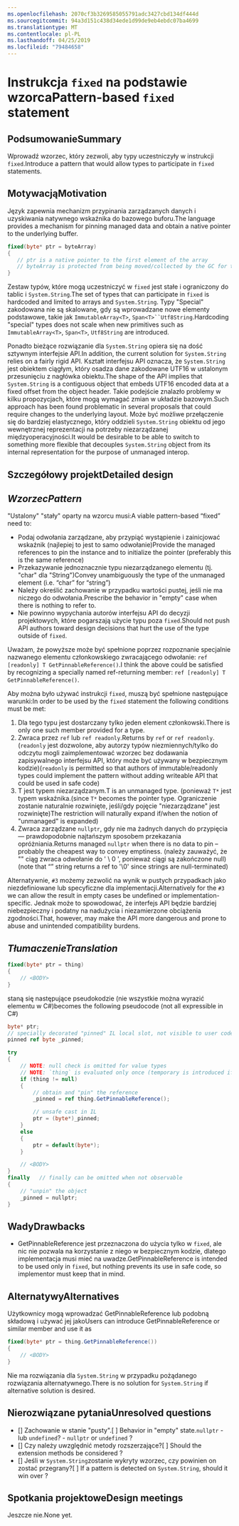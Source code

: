 ```yaml
---
ms.openlocfilehash: 2070cf3b3269585055791adc3427cbd134df444d
ms.sourcegitcommit: 94a3d151c438d34ede1d99de9eb4ebdc07ba4699
ms.translationtype: MT
ms.contentlocale: pl-PL
ms.lasthandoff: 04/25/2019
ms.locfileid: "79484658"
---
```

# <a name="pattern-based-fixed-statement"></a><span data-ttu-id="4a5f7-101">Instrukcja `fixed` na podstawie wzorca</span><span class="sxs-lookup"><span data-stu-id="4a5f7-101">Pattern-based `fixed` statement</span></span>

## <a name="summary"></a><span data-ttu-id="4a5f7-102">Podsumowanie</span><span class="sxs-lookup"><span data-stu-id="4a5f7-102">Summary</span></span>
[summary]: #summary

<span data-ttu-id="4a5f7-103">Wprowadź wzorzec, który zezwoli, aby typy uczestniczyły w instrukcji `fixed`.</span><span class="sxs-lookup"><span data-stu-id="4a5f7-103">Introduce a pattern that would allow types to participate in `fixed` statements.</span></span> 

## <a name="motivation"></a><span data-ttu-id="4a5f7-104">Motywacją</span><span class="sxs-lookup"><span data-stu-id="4a5f7-104">Motivation</span></span>
[motivation]: #motivation

<span data-ttu-id="4a5f7-105">Język zapewnia mechanizm przypinania zarządzanych danych i uzyskiwania natywnego wskaźnika do bazowego buforu.</span><span class="sxs-lookup"><span data-stu-id="4a5f7-105">The language provides a mechanism for pinning managed data and obtain a native pointer to the underlying buffer.</span></span>

```csharp
fixed(byte* ptr = byteArray)
{
   // ptr is a native pointer to the first element of the array
   // byteArray is protected from being moved/collected by the GC for the duration of this block 
}

```

<span data-ttu-id="4a5f7-106">Zestaw typów, które mogą uczestniczyć w `fixed` jest stałe i ograniczony do tablic i `System.String`.</span><span class="sxs-lookup"><span data-stu-id="4a5f7-106">The set of types that can participate in `fixed` is hardcoded and limited to arrays and `System.String`.</span></span> <span data-ttu-id="4a5f7-107">Typy "Special" zakodowana nie są skalowane, gdy są wprowadzane nowe elementy podstawowe, takie jak `ImmutableArray<T>`, `Span<T>``Utf8String`.</span><span class="sxs-lookup"><span data-stu-id="4a5f7-107">Hardcoding "special" types does not scale when new primitives such as `ImmutableArray<T>`, `Span<T>`, `Utf8String` are introduced.</span></span> 

<span data-ttu-id="4a5f7-108">Ponadto bieżące rozwiązanie dla `System.String` opiera się na dość sztywnym interfejsie API.</span><span class="sxs-lookup"><span data-stu-id="4a5f7-108">In addition, the current solution for `System.String` relies on a fairly rigid API.</span></span> <span data-ttu-id="4a5f7-109">Kształt interfejsu API oznacza, że `System.String` jest obiektem ciągłym, który osadza dane zakodowane UTF16 w ustalonym przesunięciu z nagłówka obiektu.</span><span class="sxs-lookup"><span data-stu-id="4a5f7-109">The shape of the API implies that `System.String` is a contiguous object that embeds UTF16 encoded data at a fixed offset from the object header.</span></span> <span data-ttu-id="4a5f7-110">Takie podejście znalazło problemy w kilku propozycjach, które mogą wymagać zmian w układzie bazowym.</span><span class="sxs-lookup"><span data-stu-id="4a5f7-110">Such approach has been found problematic in several proposals that could require changes to the underlying layout.</span></span> <span data-ttu-id="4a5f7-111">Może być możliwe przełączenie się do bardziej elastycznego, który oddzieli `System.String` obiektu od jego wewnętrznej reprezentacji na potrzeby niezarządzanej międzyoperacyjności.</span><span class="sxs-lookup"><span data-stu-id="4a5f7-111">It would be desirable to be able to switch to something more flexible that decouples `System.String` object from its internal representation for the purpose of unmanaged interop.</span></span> 

## <a name="detailed-design"></a><span data-ttu-id="4a5f7-112">Szczegółowy projekt</span><span class="sxs-lookup"><span data-stu-id="4a5f7-112">Detailed design</span></span>
[design]: #detailed-design

## <a name="pattern"></a><span data-ttu-id="4a5f7-113">*Wzorzec*</span><span class="sxs-lookup"><span data-stu-id="4a5f7-113">*Pattern*</span></span> ##
<span data-ttu-id="4a5f7-114">"Ustalony" "stały" oparty na wzorcu musi:</span><span class="sxs-lookup"><span data-stu-id="4a5f7-114">A viable pattern-based “fixed” need to:</span></span>
-   <span data-ttu-id="4a5f7-115">Podaj odwołania zarządzane, aby przypiąć wystąpienie i zainicjować wskaźnik (najlepiej to jest to samo odwołanie)</span><span class="sxs-lookup"><span data-stu-id="4a5f7-115">Provide the managed references to pin the instance and to initialize the pointer (preferably this is the same reference)</span></span>
-   <span data-ttu-id="4a5f7-116">Przekazywanie jednoznacznie typu niezarządzanego elementu (tj. "char" dla "String")</span><span class="sxs-lookup"><span data-stu-id="4a5f7-116">Convey unambiguously the type of the unmanaged element   (i.e. “char” for “string”)</span></span>
-   <span data-ttu-id="4a5f7-117">Należy określić zachowanie w przypadku wartości pustej, jeśli nie ma niczego do odwołania.</span><span class="sxs-lookup"><span data-stu-id="4a5f7-117">Prescribe the behavior in "empty" case when there is nothing to refer to.</span></span> 
-   <span data-ttu-id="4a5f7-118">Nie powinno wypychania autorów interfejsu API do decyzji projektowych, które pogarszają użycie typu poza `fixed`.</span><span class="sxs-lookup"><span data-stu-id="4a5f7-118">Should not push API authors toward design decisions that hurt the use of the type outside of `fixed`.</span></span>

<span data-ttu-id="4a5f7-119">Uważam, że powyższe może być spełnione poprzez rozpoznanie specjalnie nazwanego elementu członkowskiego zwracającego odwołanie: `ref [readonly] T GetPinnableReference()`.</span><span class="sxs-lookup"><span data-stu-id="4a5f7-119">I think the above could be satisfied by recognizing a specially named ref-returning member: `ref [readonly] T GetPinnableReference()`.</span></span>

<span data-ttu-id="4a5f7-120">Aby można było używać instrukcji `fixed`, muszą być spełnione następujące warunki:</span><span class="sxs-lookup"><span data-stu-id="4a5f7-120">In order to be used by the `fixed` statement the following conditions must be met:</span></span>

1. <span data-ttu-id="4a5f7-121">Dla tego typu jest dostarczany tylko jeden element członkowski.</span><span class="sxs-lookup"><span data-stu-id="4a5f7-121">There is only one such member provided for a type.</span></span>
1. <span data-ttu-id="4a5f7-122">Zwraca przez `ref` lub `ref readonly`.</span><span class="sxs-lookup"><span data-stu-id="4a5f7-122">Returns by `ref` or `ref readonly`.</span></span> <span data-ttu-id="4a5f7-123">(`readonly` jest dozwolone, aby autorzy typów niezmiennych/tylko do odczytu mogli zaimplementować wzorzec bez dodawania zapisywalnego interfejsu API, który może być używany w bezpiecznym kodzie)</span><span class="sxs-lookup"><span data-stu-id="4a5f7-123">(`readonly` is permitted so that authors of immutable/readonly types could implement the pattern without adding writeable API that could be used in safe code)</span></span>
1. <span data-ttu-id="4a5f7-124">T jest typem niezarządzanym.</span><span class="sxs-lookup"><span data-stu-id="4a5f7-124">T is an unmanaged type.</span></span>
<span data-ttu-id="4a5f7-125">(ponieważ `T*` jest typem wskaźnika.</span><span class="sxs-lookup"><span data-stu-id="4a5f7-125">(since `T*` becomes the pointer type.</span></span> <span data-ttu-id="4a5f7-126">Ograniczenie zostanie naturalnie rozwinięte, jeśli/gdy pojęcie "niezarządzane" jest rozwinięte)</span><span class="sxs-lookup"><span data-stu-id="4a5f7-126">The restriction will naturally expand if/when the notion of "unmanaged" is expanded)</span></span>
1. <span data-ttu-id="4a5f7-127">Zwraca zarządzane `nullptr`, gdy nie ma żadnych danych do przypięcia — prawdopodobnie najtańszym sposobem przekazania opróżniania.</span><span class="sxs-lookup"><span data-stu-id="4a5f7-127">Returns managed `nullptr` when there is no data to pin – probably the cheapest way to convey emptiness.</span></span>
<span data-ttu-id="4a5f7-128">(należy zauważyć, że "" ciąg zwraca odwołanie do ' \ 0 ', ponieważ ciągi są zakończone null)</span><span class="sxs-lookup"><span data-stu-id="4a5f7-128">(note that “” string returns a ref to '\0' since strings are null-terminated)</span></span>

<span data-ttu-id="4a5f7-129">Alternatywnie, `#3` możemy zezwolić na wynik w pustych przypadkach jako niezdefiniowane lub specyficzne dla implementacji.</span><span class="sxs-lookup"><span data-stu-id="4a5f7-129">Alternatively for the `#3` we can allow the result in empty cases be undefined or implementation-specific.</span></span> <span data-ttu-id="4a5f7-130">Jednak może to spowodować, że interfejs API będzie bardziej niebezpieczny i podatny na nadużycia i niezamierzone obciążenia zgodności.</span><span class="sxs-lookup"><span data-stu-id="4a5f7-130">That, however, may make the API more dangerous and prone to abuse and unintended compatibility burdens.</span></span> 

## <a name="translation"></a><span data-ttu-id="4a5f7-131">*Tłumaczenie*</span><span class="sxs-lookup"><span data-stu-id="4a5f7-131">*Translation*</span></span> ##

```csharp
fixed(byte* ptr = thing)
{ 
    // <BODY>
}
```

<span data-ttu-id="4a5f7-132">staną się następujące pseudokodzie (nie wszystkie można wyrazić elementu w C#)</span><span class="sxs-lookup"><span data-stu-id="4a5f7-132">becomes the following pseudocode (not all expressible in C#)</span></span>

```csharp
byte* ptr;
// specially decorated "pinned" IL local slot, not visible to user code.
pinned ref byte _pinned;

try
{
    // NOTE: null check is omitted for value types 
    // NOTE: `thing` is evaluated only once (temporary is introduced if necessary) 
    if (thing != null)
    {
        // obtain and "pin" the reference
        _pinned = ref thing.GetPinnableReference();

        // unsafe cast in IL
        ptr = (byte*)_pinned;
    }
    else
    {
        ptr = default(byte*);
    }

    // <BODY> 
}
finally   // finally can be omitted when not observable
{
    // "unpin" the object
    _pinned = nullptr;
}
```

## <a name="drawbacks"></a><span data-ttu-id="4a5f7-133">Wady</span><span class="sxs-lookup"><span data-stu-id="4a5f7-133">Drawbacks</span></span>
[drawbacks]: #drawbacks

- <span data-ttu-id="4a5f7-134">GetPinnableReference jest przeznaczona do użycia tylko w `fixed`, ale nic nie pozwala na korzystanie z niego w bezpiecznym kodzie, dlatego implementacja musi mieć na uwadze.</span><span class="sxs-lookup"><span data-stu-id="4a5f7-134">GetPinnableReference is intended to be used only in `fixed`, but nothing prevents its use in safe code, so implementor must keep that in mind.</span></span>

## <a name="alternatives"></a><span data-ttu-id="4a5f7-135">Alternatywy</span><span class="sxs-lookup"><span data-stu-id="4a5f7-135">Alternatives</span></span>
[alternatives]: #alternatives

<span data-ttu-id="4a5f7-136">Użytkownicy mogą wprowadzać GetPinnableReference lub podobną składową i używać jej jako</span><span class="sxs-lookup"><span data-stu-id="4a5f7-136">Users can introduce GetPinnableReference or similar member and use it as</span></span>
 
```csharp
fixed(byte* ptr = thing.GetPinnableReference())
{ 
    // <BODY>
}
```

<span data-ttu-id="4a5f7-137">Nie ma rozwiązania dla `System.String` w przypadku pożądanego rozwiązania alternatywnego.</span><span class="sxs-lookup"><span data-stu-id="4a5f7-137">There is no solution for `System.String` if alternative solution is desired.</span></span>

## <a name="unresolved-questions"></a><span data-ttu-id="4a5f7-138">Nierozwiązane pytania</span><span class="sxs-lookup"><span data-stu-id="4a5f7-138">Unresolved questions</span></span>
[unresolved]: #unresolved-questions

- <span data-ttu-id="4a5f7-139">[] Zachowanie w stanie "pusty".</span><span class="sxs-lookup"><span data-stu-id="4a5f7-139">[ ] Behavior in "empty" state.</span></span><span data-ttu-id="4a5f7-140">`nullptr`  - lub `undefined`?</span><span class="sxs-lookup"><span data-stu-id="4a5f7-140"> - `nullptr` or `undefined` ?</span></span> 
- <span data-ttu-id="4a5f7-141">[] Czy należy uwzględnić metody rozszerzające?</span><span class="sxs-lookup"><span data-stu-id="4a5f7-141">[ ] Should the extension methods be considered ?</span></span> 
- <span data-ttu-id="4a5f7-142">[] Jeśli w `System.String`zostanie wykryty wzorzec, czy powinien on zostać przegrany?</span><span class="sxs-lookup"><span data-stu-id="4a5f7-142">[ ] If a pattern is detected on `System.String`, should it win over ?</span></span> 

## <a name="design-meetings"></a><span data-ttu-id="4a5f7-143">Spotkania projektowe</span><span class="sxs-lookup"><span data-stu-id="4a5f7-143">Design meetings</span></span>

<span data-ttu-id="4a5f7-144">Jeszcze nie.</span><span class="sxs-lookup"><span data-stu-id="4a5f7-144">None yet.</span></span> 
